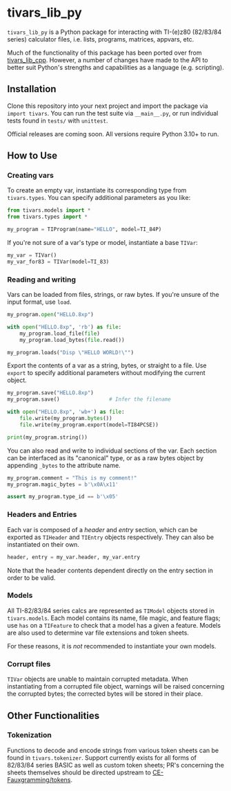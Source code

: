 # tivars_lib_py

`tivars_lib_py` is a Python package for interacting with TI-(e)z80 (82/83/84 series) calculator files, i.e. lists, programs, matrices, appvars, etc.

Much of the functionality of this package has been ported over from [tivars_lib_cpp](https://github.com/adriweb/tivars_lib_cpp). However, a number of changes have made to the API to better suit Python's strengths and capabilities as a language (e.g. scripting).

## Installation

Clone this repository into your next project and import the package via `import tivars`. You can run the test suite via `__main__.py`, or run individual tests found in `tests/` with `unittest`.

Official releases are coming soon. All versions require Python 3.10+ to run.

## How to Use

### Creating vars

To create an empty var, instantiate its corresponding type from `tivars.types`. You can specify additional parameters as you like:

```python
from tivars.models import *
from tivars.types import *

my_program = TIProgram(name="HELLO", model=TI_84P)
```

If you're not sure of a var's type or model, instantiate a base `TIVar`:

```python
my_var = TIVar()
my_var_for83 = TIVar(model=TI_83)
```

### Reading and writing

Vars can be loaded from files, strings, or raw bytes. If you're unsure of the input format, use `load`.

```python
my_program.open("HELLO.8xp")

with open("HELLO.8xp", 'rb') as file:
    my_program.load_file(file)
    my_program.load_bytes(file.read())

my_program.loads("Disp \"HELLO WORLD!\"")
```

Export the contents of a var as a string, bytes, or straight to a file. Use `export` to specify additional parameters without modifying the current object.

```python
my_program.save("HELLO.8xp")
my_program.save()                # Infer the filename

with open("HELLO.8xp", 'wb+') as file:
    file.write(my_program.bytes())
    file.write(my_program.export(model=TI84PCSE))

print(my_program.string())
```

You can also read and write to individual sections of the var. Each section can be interfaced as its "canonical" type, or as a raw bytes object by appending `_bytes` to the attribute name.

```python
my_program.comment = "This is my comment!"
my_program.magic_bytes = b'\x0A\x11'

assert my_program.type_id == b'\x05'
```
### Headers and Entries

Each var is composed of a _header_ and _entry_ section, which can be exported as `TIHeader` and `TIEntry` objects respectively. They can also be instantiated on their own.

```python
header, entry = my_var.header, my_var.entry
```

Note that the header contents dependent directly on the entry section in order to be valid.

### Models

All TI-82/83/84 series calcs are represented as `TIModel` objects stored in `tivars.models`. Each model contains its name, file magic, and feature flags; use `has` on a `TIFeature` to check that a model has a given a feature. Models are also used to determine var file extensions and token sheets.

For these reasons, it is _not_ recommended to instantiate your own models.

### Corrupt files

`TIVar` objects are unable to maintain corrupted metadata. When instantiating from a corrupted file object, warnings will be raised concerning the corrupted bytes; the corrected bytes will be stored in their place.

## Other Functionalities

### Tokenization

Functions to decode and encode strings from various token sheets can be found in `tivars.tokenizer`. Support currently exists for all forms of 82/83/84 series BASIC as well as custom token sheets; PR's concerning the sheets themselves should be directed upstream to [CE-Fauxgramming/tokens](https://github.com/CE-Fauxgramming/tokens).
